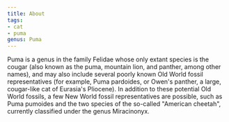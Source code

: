 ```yaml
---
title: About
tags:
- cat
- puma
genus: Puma
---
```


Puma is a genus in the family Felidae whose only extant species is the cougar (also known as the puma, mountain lion, and panther, among other names), and may also include several poorly known Old World fossil representatives (for example, Puma pardoides, or Owen's panther, a large, cougar-like cat of Eurasia's Pliocene). In addition to these potential Old World fossils, a few New World fossil representatives are possible, such as Puma pumoides and the two species of the so-called "American cheetah", currently classified under the genus Miracinonyx.
